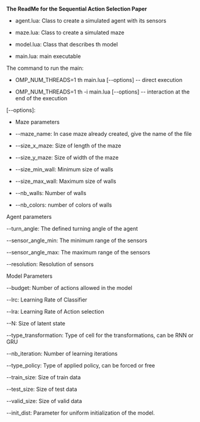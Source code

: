 **The ReadMe for the Sequential Action Selection Paper**

* agent.lua: Class to create a simulated agent with its sensors

* maze.lua: Class to create a simulated maze

* model.lua: Class that describes th model

* main.lua: main executable


The command to run the main:

* OMP_NUM_THREADS=1 th main.lua [--options] -- direct execution

* OMP_NUM_THREADS=1 th -i main.lua [--options] -- interaction at the end of the execution


[--options]:

* Maze parameters

- --maze_name: In case maze already created, give the name of the file

- --size_x_maze: Size of length of the maze

- --size_y_maze: Size of width of the maze

- --size_min_wall: Minimum size of walls

- --size_max_wall: Maximum size of walls

- --nb_walls: Number of walls

- --nb_colors: number of colors of walls


Agent parameters

--turn_angle: The defined turning angle of the agent

--sensor_angle_min: The minimum range of the sensors

--sensor_angle_max: The maximum range of the sensors

--resolution: Resolution of sensors


Model Parameters

--budget: Number of actions allowed in the model

--lrc: Learning Rate of Classifier

--lra: Learning Rate of Action selection

--N: Size of latent state

--type_transformation: Type of cell for the transformations, can be RNN or GRU

--nb_iteration: Number of learning iterations

--type_policy: Type of applied policy, can be forced or free

--train_size: Size of train data

--test_size: Size of test data

--valid_size: Size of valid data

--init_dist: Parameter for uniform initialization of the model.

